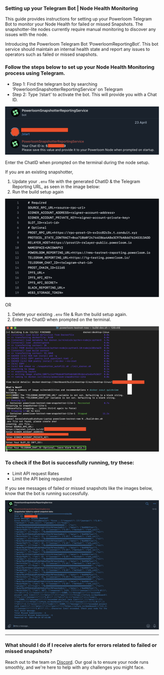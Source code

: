 ### Setting up your Telegram Bot | Node Health Monitoring 

This guide provides instructions for setting up your Powerloom Telegram Bot to monitor your Node Health for failed or missed Snapshots. The snapshotter-lite nodes currently require manual monitoring to discover any issues with the node.

Introducing the Powerloom Telegram Bot ‘PowerloomReportingBot’. This bot service should maintain an internal health state and report any issues to operators such as failed or missed snapshots. 

### Follow the steps below to set up your Node Health Monitoring process using Telegram.

- Step 1: Find the telegram bot by searching ‘PowerloomSnapshotterReportingService’ on Telegram
- Step 2: Type ‘/start’ to activate the bot. This will provide you with a Chat ID.

![ChatID start](static/images/chatID-start.png)

Enter the ChatID when prompted on the terminal during the node setup. 

If you are an existing snapshotter, 
1. Update your `.env` file with the generated ChatID & the Telegram Reporting URL, as seen in the image below: 
2. Run the build setup again

![updated env screenshot](static/images/updated-env-screenshot.png)

OR

1. Delete your existing `.env` file & Run the build setup again.
2. Enter the ChatID when prompted on the terminal.

![terminal prompt tg](static/images/terminal-prompt.png)

### To check if the Bot is successfully running, try these:

- Limit API request Rates
- Limit the API being requested

If you see messages of failed or missed snapshots like the images below, know that the bot is running successfully. 

![fail message](static/images/failed-snapshot.png)

---

### What should I do if I receive alerts for errors related to failed or missed snapshots?
Reach out to the team on [Discord](https://discord.com/invite/powerloom). Our goal is to ensure your node runs smoothly, and we're here to help with any challenges you might face.
